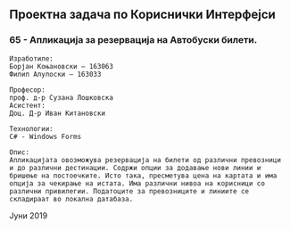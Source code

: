 ## Проектна задача по Кориснички Интерфејси

### 65 - Апликација за резервација на Автобуски билети.

```
Изработиле:
Борјан Коњановски – 163063
Филип Алулоски – 163033
```
```
Професор:
проф. д-р Сузана Лошковска
Асистент:
Доц. Д-р Иван Китановски
```
```
Технологии:
C# - Windows Forms
```
```
Опис:
Aпликацијата овозможува резервација на билети од различни превозници
и до различни дестинации. Содржи опции за додавање нови линии и
бришење на постоечките. Исто така, пресметува цена на картата и има
опција за чекирање на истата. Има различни нивоа на корисници со
различни привилегии. Податоците за превозниците и линиите се
складираат во локална датабаза.

```
Јуни 2019
```
